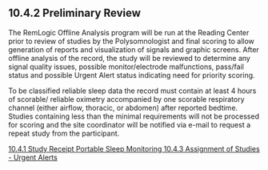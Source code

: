 ## 10.4.2 Preliminary Review

The RemLogic Offline Analysis program will be run at the Reading Center prior to review of studies by the Polysomnologist and final scoring to allow generation of reports and visualization of signals and graphic screens.  After offline analysis of the record, the study will be reviewed to determine any signal quality issues, possible monitor/electrode malfunctions, pass/fail status and possible Urgent Alert status indicating need for priority scoring.

To be classified reliable sleep data the record must contain at least 4 hours of scorable/ reliable oximetry accompanied by one scorable respiratory channel (either airflow, thoracic, or abdomen) after reported bedtime. Studies containing less than the minimal requirements will not be processed for scoring and the site coordinator will be notified via e-mail to request a repeat study from the participant.


<div class="center">
<div class="btn-group">
  <a href=":pages_path:/manuals/portable-sleep-monitoring/10-04-01-study-receipt.md" class="btn btn-default">
    <span class="glyphicon glyphicon-chevron-left"></span>
    10.4.1 Study Receipt
  </a>

  <a href=":pages_path:/manuals/portable-sleep-monitoring" class="btn btn-default">
    <span class="glyphicon glyphicon-chevron-up"></span>
    Portable Sleep Monitoring
  </a>

  <a href=":pages_path:/manuals/portable-sleep-monitoring/10-04-03-assignment-urgent-alerts.md" class="btn btn-success">
    10.4.3 Assignment of Studies - Urgent Alerts
    <span class="glyphicon glyphicon-chevron-right"></span>
  </a>
</div>
</div>
